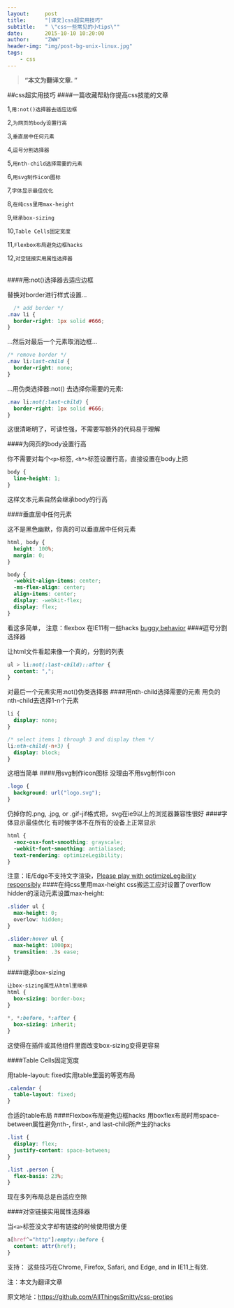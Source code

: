```yaml
---
layout:     post
title:      "[译文]css超实用技巧"
subtitle:   " \"css一些常见的小tips\""
date:       2015-10-10 10:20:00
author:     "ZWW"
header-img: "img/post-bg-unix-linux.jpg"
tags:
    - css
---
```


> **“本文为翻译文章. ”**


##css超实用技巧
####一篇收藏帮助你提高css技能的文章

1,`用:not()选择器去适应边框`

2,`为网页的body设置行高`

3,`垂直居中任何元素`

4,`逗号分割选择器`

5,`用nth-child选择需要的元素`

6,`用svg制作icon图标`

7,`字体显示最佳优化`

8,`在纯css里用max-height`

9,`继承box-sizing`

10,`Table Cells固定宽度`

11,`Flexbox布局避免边框hacks`

12,`对空链接实用属性选择器`


<br>
####用:not()选择器去适应边框

替换对border进行样式设置...

```css
  /* add border */
.nav li {
  border-right: 1px solid #666;
}
```
...然后对最后一个元素取消边框...

```css
/* remove border */
.nav li:last-child {
  border-right: none;
}

```
...用伪类选择器:not() 去选择你需要的元素:

```css
.nav li:not(:last-child) {
  border-right: 1px solid #666;
}
```

这很清晰明了，可读性强，不需要写额外的代码易于理解

####为网页的body设置行高

你不需要对每个`<p>`标签, `<h*>`标签设置行高，直接设置在body上把

```css
body {
  line-height: 1;
}
```

这样文本元素自然会继承body的行高

####垂直居中任何元素

这不是黑色幽默，你真的可以垂直居中任何元素

```css
html, body {
  height: 100%;
  margin: 0;
}

body {
  -webkit-align-items: center;  
  -ms-flex-align: center;  
  align-items: center;
  display: -webkit-flex;
  display: flex;
}
```

看这多简单，
注意：flexbox 在IE11有一些hacks [buggy behavior](https://github.com/philipwalton/flexbugs#3-min-height-on-a-flex-container-wont-apply-to-its-flex-items)
####逗号分割选择器

让html文件看起来像一个真的，分割的列表

```css
ul > li:not(:last-child)::after {
  content: ",";
}
```
对最后一个元素实用:not()伪类选择器
####用nth-child选择需要的元素
用负的nth-child去选择1-n个元素

```css
li {
  display: none;
}

/* select items 1 through 3 and display them */
li:nth-child(-n+3) {
  display: block;
}
```

这相当简单
####用svg制作icon图标
没理由不用svg制作icon

```css
.logo {
  background: url("logo.svg");
}
```
仍掉你的.png, .jpg, or .gif-jif格式把，svg在ie9以上的浏览器兼容性很好
####字体显示最佳优化
有时候字体不在所有的设备上正常显示

```css
html {
  -moz-osx-font-smoothing: grayscale;
  -webkit-font-smoothing: antialiased;
  text-rendering: optimizeLegibility;
}
```
注意：IE/Edge不支持文字渲染，[Please play with optimizeLegibility responsibly](https://bocoup.com/weblog/text-rendering/)
####在纯css里用max-height
css搬运工应对设置了overflow hidden的滚动元素设置max-height:

```css
.slider ul {
  max-height: 0;
  overlow: hidden;
}

.slider:hover ul {
  max-height: 1000px;
  transition: .3s ease;
}
```
####继承box-sizing

```css
让box-sizing属性从html里继承
html {
  box-sizing: border-box;
}

*, *:before, *:after {
  box-sizing: inherit;
}
```
这使得在插件或其他组件里面改变box-sizing变得更容易


####Table Cells固定宽度

用table-layout: fixed实用table里面的等宽布局

```css
.calendar {
  table-layout: fixed;
}
```

合适的table布局
####Flexbox布局避免边框hacks
用boxflex布局时用space-between属性避免nth-, first-, and last-child所产生的hacks

```css
.list {
  display: flex;
  justify-content: space-between;
}

.list .person {
  flex-basis: 23%;
}
```
现在多列布局总是自适应空隙

####对空链接实用属性选择器

当`<a>`标签没文字却有链接的时候使用很方便

```css
a[href^="http"]:empty::before {
  content: attr(href);
}
```
支持：
这些技巧在Chrome, Firefox, Safari, and Edge, and in IE11上有效.

注：本文为翻译文章


原文地址：https://github.com/AllThingsSmitty/css-protips







 


